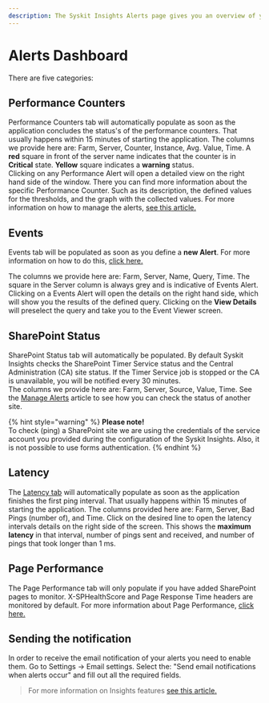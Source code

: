 ```yaml
---
description: The Syskit Insights Alerts page gives you an overview of your alerts.
---
```


# Alerts Dashboard

 There are five categories:

## Performance Counters

Performance Counters tab will automatically populate as soon as the application concludes the status's of the performance counters. That usually happens within 15 minutes of starting the application. The columns we provide here are: Farm, Server, Counter, Instance, Avg. Value, Time. A **red** square in front of the server name indicates that the counter is in **Critical** state. **Yellow** square indicates a **warning** status.  
Clicking on any Performance Alert will open a detailed view on the right hand side of the window. There you can find more information about the specific Performance Counter. Such as its description, the defined values for the thresholds, and the graph with the collected values. For more information on how to manage the alerts, [see this article.](../how-to/manage-alerts.md)

## Events

Events tab will be populated as soon as you define a **new Alert**. For more information on how to do this, [click here.](../how-to/manage-alerts.md)

The columns we provide here are: Farm, Server, Name, Query, Time. The square in the Server column is always grey and is indicative of Events Alert. Clicking on a Events Alert will open the details on the right hand side, which will show you the results of the defined query. Clicking on the **View Details** will preselect the query and take you to the Event Viewer screen.

## SharePoint Status

SharePoint Status tab will automatically be populated. By default Syskit Insights checks the SharePoint Timer Service status and the Central Administration \(CA\) site status. If the Timer Service job is stopped or the CA is unavailable, you will be notified every 30 minutes.  
The columns we provide here are: Farm, Server, Source, Value, Time. See the [Manage Alerts](../how-to/manage-alerts.md) article to see how you can check the status of another site.

{% hint style="warning" %}
**Please note!**   
To check \(ping\) a SharePoint site we are using the credentials of the service account you provided during the configuration of the Syskit Insights. Also, it is not possible to use forms authentication.
{% endhint %}



## Latency

The [Latency tab](latency-screen.md) will automatically populate as soon as the application finishes the first ping interval. That usually happens within 15 minutes of starting the application. The columns provided here are: Farm, Server, Bad Pings \(number of\), and Time. Click on the desired line to open the latency intervals details on the right side of the screen. This shows the **maximum latency** in that interval, number of pings sent and received, and number of pings that took longer than 1 ms.

## Page Performance

The Page Performance tab will only populate if you have added SharePoint pages to monitor. X-SPHealthScore and Page Response Time headers are monitored by default. For more information about Page Performance, [click here.](page-performance-screen.md)

## Sending the notification

In order to receive the email notification of your alerts you need to enable them. Go to Settings -&gt; Email settings. Select the: "Send email notifications when alerts occur" and fill out all the required fields.

> For more information on Insights features [see this article.](https://www.syskit.com/products/insights/features/intelligent-alerting/)

